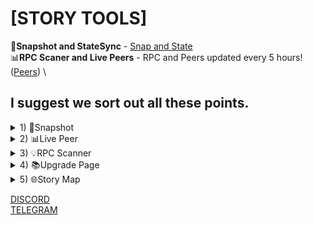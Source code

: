 # [STORY TOOLS]

🔗**Snapshot and StateSync** - [Snap and State](https://snapshots.tarabukin.work/) \
📊**RPC Scaner and Live Peers** - RPC and Peers updated every 5 hours! ([Peers](https://snapshots.tarabukin.work/tools.html)) \

## I suggest we sort out all these points.

<details>
  <summary>1) 🔗Snapshot</summary>
- On this page you will always have access to the Story. Archive and Pruned blockchain snapshots.
Synchronization now takes a couple of minutes.

![11](https://github.com/user-attachments/assets/c1e3c296-60e0-45cb-b4e6-9205de67abf6)
</details>

<details>
  <summary>2) 📊Live Peer</summary>
- Having trouble connecting? Node can't start synchronizing? Now you always have fresh live peers. The list is updated every 2 hours.

![22](https://github.com/user-attachments/assets/7cc8d980-1237-442f-85c3-0ac87841954b)
</details>

<details>
  <summary>3) 💡RPC Scanner</summary>
- Here you can get a list of active RPC nodes, including archive ones for all your needs. The list is updated every 4 hours

![333](https://github.com/user-attachments/assets/cb8fa7d8-f8dd-42de-8ecf-b1de76a51ad5)
</details>

<details>
  <summary>4) 📚Upgrade Page</summary>
- Blockchain always needs updates. This is especially true for Testnets. We have provided you with a convenient page for tracking future and current updates. There is also a countdown timer to the desired block. And the current network block. We are very closely monitoring current updates and this page is always up to date.

![4 (2)](https://github.com/user-attachments/assets/24608e07-9afe-4f5f-924f-613f85eb9b7d)
![4 (1)](https://github.com/user-attachments/assets/7c587140-457a-45ed-add1-f543dfddffae)
</details>

<details>
  <summary>5) 🌐Story Map</summary>
- Our world is huge and we are all in different parts of the world. Including launching our validators in different parts of the world. This page will show you where nodes are currently launched for the Story blockchain. Geographical uniqueness, provider uniqueness and much more. (including filters)

![5 (1)](https://github.com/user-attachments/assets/16af6df7-8eab-431c-8ee2-612bd5df9502)

![5 (3)](https://github.com/user-attachments/assets/a5db4ff4-16b7-4cba-8d37-b51b9af46d20)

![5 (2)](https://github.com/user-attachments/assets/63a03052-0285-4711-8092-fd11f69c12dc)
</details>


[DISCORD](https://discordapp.com/users/810477748614332437) \
[TELEGRAM](https://t.me/tarabukinivan)
